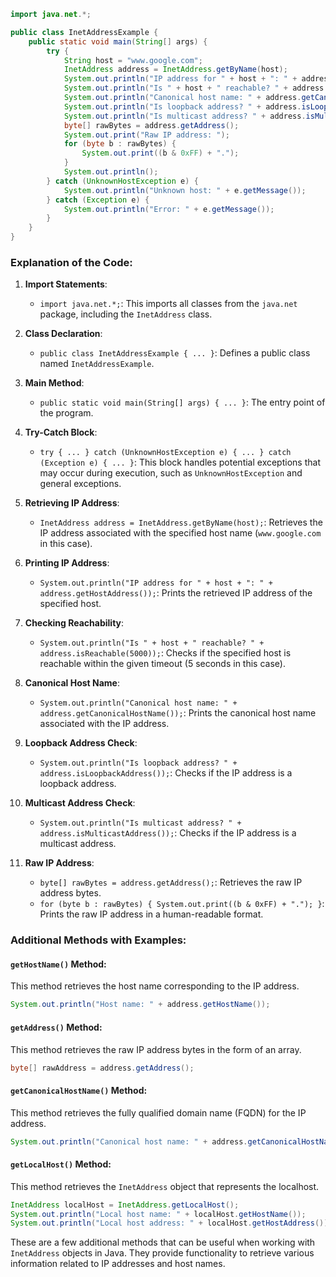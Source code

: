 ```java
import java.net.*;

public class InetAddressExample {
    public static void main(String[] args) {
        try {
            String host = "www.google.com";
            InetAddress address = InetAddress.getByName(host);
            System.out.println("IP address for " + host + ": " + address.getHostAddress());
            System.out.println("Is " + host + " reachable? " + address.isReachable(5000));
            System.out.println("Canonical host name: " + address.getCanonicalHostName());
            System.out.println("Is loopback address? " + address.isLoopbackAddress());
            System.out.println("Is multicast address? " + address.isMulticastAddress());
            byte[] rawBytes = address.getAddress();
            System.out.print("Raw IP address: ");
            for (byte b : rawBytes) {
                System.out.print((b & 0xFF) + ".");
            }
            System.out.println();
        } catch (UnknownHostException e) {
            System.out.println("Unknown host: " + e.getMessage());
        } catch (Exception e) {
            System.out.println("Error: " + e.getMessage());
        }
    }
}
```

### Explanation of the Code:

1. **Import Statements**:
   - `import java.net.*;`: This imports all classes from the `java.net` package, including the `InetAddress` class.

2. **Class Declaration**:
   - `public class InetAddressExample { ... }`: Defines a public class named `InetAddressExample`.

3. **Main Method**:
   - `public static void main(String[] args) { ... }`: The entry point of the program.

4. **Try-Catch Block**:
   - `try { ... } catch (UnknownHostException e) { ... } catch (Exception e) { ... }`: This block handles potential exceptions that may occur during execution, such as `UnknownHostException` and general exceptions.

5. **Retrieving IP Address**:
   - `InetAddress address = InetAddress.getByName(host);`: Retrieves the IP address associated with the specified host name (`www.google.com` in this case).

6. **Printing IP Address**:
   - `System.out.println("IP address for " + host + ": " + address.getHostAddress());`: Prints the retrieved IP address of the specified host.

7. **Checking Reachability**:
   - `System.out.println("Is " + host + " reachable? " + address.isReachable(5000));`: Checks if the specified host is reachable within the given timeout (5 seconds in this case).

8. **Canonical Host Name**:
   - `System.out.println("Canonical host name: " + address.getCanonicalHostName());`: Prints the canonical host name associated with the IP address.

9. **Loopback Address Check**:
   - `System.out.println("Is loopback address? " + address.isLoopbackAddress());`: Checks if the IP address is a loopback address.

10. **Multicast Address Check**:
    - `System.out.println("Is multicast address? " + address.isMulticastAddress());`: Checks if the IP address is a multicast address.

11. **Raw IP Address**:
    - `byte[] rawBytes = address.getAddress();`: Retrieves the raw IP address bytes.
    - `for (byte b : rawBytes) { System.out.print((b & 0xFF) + "."); }`: Prints the raw IP address in a human-readable format.

### Additional Methods with Examples:

#### `getHostName()` Method:
This method retrieves the host name corresponding to the IP address.

```java
System.out.println("Host name: " + address.getHostName());
```

#### `getAddress()` Method:
This method retrieves the raw IP address bytes in the form of an array.

```java
byte[] rawAddress = address.getAddress();
```
#### `getCanonicalHostName()` Method:
This method retrieves the fully qualified domain name (FQDN) for the IP address.

```java
System.out.println("Canonical host name: " + address.getCanonicalHostName());
```

#### `getLocalHost()` Method:
This method retrieves the `InetAddress` object that represents the localhost.

```java
InetAddress localHost = InetAddress.getLocalHost();
System.out.println("Local host name: " + localHost.getHostName());
System.out.println("Local host address: " + localHost.getHostAddress());
```

These are a few additional methods that can be useful when working with `InetAddress` objects in Java. They provide functionality to retrieve various information related to IP addresses and host names.
